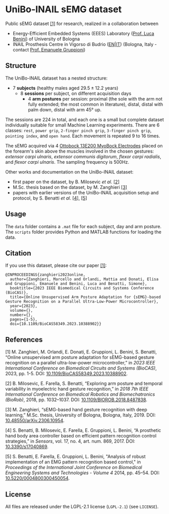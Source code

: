 # UniBo-INAIL sEMG dataset


Public sEMG dataset [[1]](#1) for research, realized in a collaboration between
- Energy-Efficient Embedded Systems (EEES) Laboratory ([Prof. Luca Benini](https://www.unibo.it/sitoweb/luca.benini/en)) of University of Bologna
- INAIL Prosthesis Centre in Vigorso di Budrio ([EN](https://www.inail.it/cs/internet/multi/english/functions-and-services/rehabilitation-and-reintegration.html)|[IT](https://www.inail.it/portale/budrio/it/chi-siamo/centro-protesi-budrio.html)) (Bologna, Italy - contact [Prof. Emanuele Gruppioni](https://www.unibo.it/sitoweb/emanuele.gruppioni3/en))



## Structure

The UniBo-INAIL dataset has a nested structure:
- $`7`$ **subjects** (healthy males aged $`29.5 \pm 12.2`$ years)
  - $`8`$ **sessions** per subject, on different acquisition days
    - $`4`$ **arm postures** per session: proximal (the sole with the arm not fully extended; the most common in literature), distal, distal with palm down, distal with arm $`45°`$ up.

The sessions are $`224`$ in total, and each one is a small but complete dataset individually suitable for small Machine Learning experiments.
There are $`6`$ classes: ``rest``, ``power grip``, ``2-finger pinch grip``, ``3-finger pinch grip``, ``pointing index``, and ``open hand``.
Each movement is repeated $`9`$ to $`16`$ times.

The sEMG acquired via $`4`$ [Ottobock 13E200 MyoBock Electrodes](https://shop.ottobock.us/c/Electrode/p/13E200~550) placed on the forearm's skin above the muscles involved in the chosen gestures: _extensor carpi ulnaris_, _extensor communis digitorum_, _flexor carpi radialis_, and _flexor carpi ulnaris_.
The sampling frequency is $`500 \text{Hz}`$.

Other works and documentation on the UniBo-INAIL dataset:
- first paper on the dataset, by B. Milosevic *et al*. [[2]](#2)
- M.Sc. thesis based on the dataset, by M. Zanghieri [[3]](#3)
- papers with earlier versions of the UniBo-INAIL acquisition setup and protocol, by S. Benatti *et al*. [[4]](#4), [[5]](#5)



## Usage
The ``data`` folder contains a ``.mat`` file for each subject, day and arm posture.
The ``scripts`` folder provides Python and MATLAB functions for loading the data.



## Citation
If you use this dataset, please cite our paper [[1]](#1):
```
@INPROCEEDINGS{zanghieri2023online,
  author={Zanghieri, Marcello and Orlandi, Mattia and Donati, Elisa and Gruppioni, Emanuele and Benini, Luca and Benatti, Simone},
  booktitle={2023 IEEE Biomedical Circuits and Systems Conference (BioCAS)}, 
  title={Online Unsupervised Arm Posture Adaptation for {sEMG}-based Gesture Recognition on a Parallel Ultra-Low-Power Microcontroller}, 
  year={2023},
  volume={},
  number={},
  pages={1-5},
  doi={10.1109/BioCAS58349.2023.10388902}}
```



## References

<a id="1">[1]</a>
M. Zanghieri, M. Orlandi, E. Donati, E. Gruppioni, L. Benini, S. Benatti,
“Online unsupervised arm posture adaptation for sEMG-based gesture recognition on a parallel ultra-low-power microcontroller,”
in _2023 IEEE International Conference on Biomedical Circuits and Systems (BioCAS)_,
2023,
pp. 1-5.
DOI: [10.1109/BioCAS58349.2023.10388902](https://doi.org/10.1109/BioCAS58349.2023.10388902).


<a id="2">[2]</a>
B. Milosevic, E. Farella, S. Benatti,
“Exploring arm posture and temporal variability in myoelectric hand gesture recognition,”
in _2018 7th IEEE International Conference on Biomedical Robotics and Biomechatronics (BioRob)_,
2018,
pp. 1032–1037.
DOI: [10.1109/BIOROB.2018.8487838](https://doi.org/10.1109/BIOROB.2018.8487838).


<a id="3">[3]</a>
M. Zanghieri,
“sEMG-based hand gesture recognition with deep learning,”
M.Sc. thesis,
University of Bologna, Bologna, Italy,
2019.
DOI: [10.48550/arXiv.2306.10954](https://doi.org/10.48550/ARXIV.2306.10954).


<a id="4">[4]</a>
S. Benatti, B. Milosevic, E. Farella, E. Gruppioni, L. Benini,
“A prosthetic hand body area controller based on efficient pattern recognition control strategies,”
in _Sensors_,
vol. 17, no. 4, art. num. 869,
2017.
DOI: [10.3390/s17040869](https://doi.org/10.3390/s17040869).


<a id="5">[5]</a>
S. Benatti, E. Farella, E. Gruppioni,  L. Benini,
"Analysis of robust implementation of an EMG pattern recognition based control,"
in _Proceedings of the International Joint Conference on Biomedical Engineering Systems and Technologies - Volume 4_
2014,
pp. 45–54.
DOI: [10.5220/0004800300450054](https://doi.org/10.5220/0004800300450054).



## License

All files are released under the LGPL-2.1 license (`LGPL-2.1`) (see `LICENSE`).
